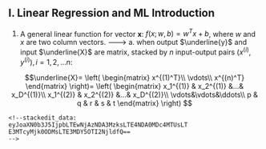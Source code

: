 ## I. Linear Regression and ML Introduction
1. A general linear function for vector **x**: $f(x;w,b) =w^Tx+b$, where $w$ and $x$ are two column vectors.
---> a. when output $\underline{y}$ and input $\underline{X}$ are matrix, stacked by $n$ input-output pairs $(x^{(i)},y^{(i)}), i = 1,2,...n$:

$$\underline{X}=
\left(
 \begin{matrix}
   x^{(1)^T}\\
   \vdots\\
   x^{(n)^T}
  \end{matrix} 
\right)=
\left(
 \begin{matrix}
   x_1^{(1)} & x_2^{(1)} &...& x_D^{(1)}\\
   x_1^{(2)} & x_2^{(2)} &...& x_D^{(2)}\\
  \vdots&\vdots&\ddots\\
   p & q & r & s & t
  \end{matrix} 
\right)
$$
```
<!--stackedit_data:
eyJoaXN0b3J5IjpbLTEwNjAzNDA3MzksLTE4NDA0MDc4MTUsLT
E3MTcyMjk0ODMsLTE3MDY5OTI2NjldfQ==
-->